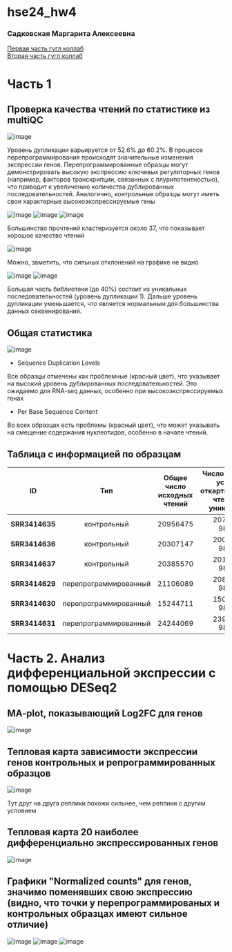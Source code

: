 # hse24_hw4
### Садковская Маргарита Алексеевна

[Первая часть гугл коллаб](https://colab.research.google.com/drive/1gAaUKGFxsyrJ3eGj2fRzzaPBw2W8hLkK?usp=sharing)\
[Вторая часть гугл коллаб](https://colab.research.google.com/drive/1JdXfm1LlRAJmDTcI97GUdiwJGVjhwvw8?usp=sharing)


# Часть 1

## Проверка качества чтений по статистике из multiQC

![image](./img/general_stats_table.png)

Уровень дупликации варьируется от 52.6% до 60.2%. В процессе перепрограммирования происходят значительные изменения экспрессии генов. Перепрограммированные образцы могут демонстрировать высокую экспрессию ключевых регуляторных генов (например, факторов транскрипции, связанных с плурипотентностью), что приводит к увеличению количества дублированных последовательностей. Аналогично, контрольные образцы могут иметь свои характерные высокоэкспрессируемые гены

![image](./img/fastqc_sequence_counts_plot.png)
![image](./img/fastqc_per_base_sequence_quality_plot.png)
![image](./img/fastqc_per_sequence_quality_scores_plot.png)

Большинство прочтений кластеризуется около 37, что показывает хорошое качество чтений

![image](./img/fastqc_per_sequence_gc_content_plot.png)

Можно, заметить, что сильных отклонений на графике не видно

![image](./img/fastqc_per_base_n_content_plot.png)
![image](./img/fastqc_sequence_duplication_levels_plot.png)

Большая часть библиотеки (до 40%) состоит из уникальных последовательностей (уровень дупликации 1). Дальше уровень дупликации уменьшается, что является нормальным для большинства данных секвенирования.


## Общая статистика
![image](https://github.com/switerElly/hse23_hw4/blob/main/img/fastqc-status-check-heatmap.png)

* Sequence Duplication Levels
  
Все образцы отмечены как проблемные (красный цвет), что указывает на высокий уровень дублированных последовательностей. Это ожидаемо для RNA-seq данных, особенно при высокоэкспрессируемых генах

* Per Base Sequence Content
  
Во всех образцах есть проблемы (красный цвет), что может указывать на смещение содержания нуклеотидов, особенно в начале чтений.


## Таблица с информацией по образцам  
| ID | Тип | Общее число исходных чтений | Число и процент успешно откартированных чтений (не уникальные) | Число и процент успешно откартированных чтений (уникальные) | Общее число чтений, попавших на гены |
|----------|:----------:|:----------------:|:----------------:|:----------------:|:----------------:|
| **SRR3414635** | контрольный | 20956475  | 20715476, 98.85% | 18637053, 87.1% | 16463013 |
| **SRR3414636** | контрольный | 20307147  | 20073615, 98.85% | 18032679, 86.5% | 15942667 |
| **SRR3414637** | контрольный | 20385570  | 20149097, 98.84% | 18043406, 86.3% | 15914380 |
| **SRR3414629** | перепрограммированный | 21106089  | 20863369, 98.86% | 18573565, 88.0% | 16224313 |
| **SRR3414630** | перепрограммированный | 15244711  | 15077019, 98.90% | 13320505, 87.8% | 11583775 |
| **SRR3414631** | перепрограммированный | 24244069  | 23965262, 98.85% | 21159606, 87.5% | 18613501 |

# Часть 2. Анализ дифференциальной экспрессии  с помощью DESeq2

## MA-plot, показывающий Log2FC для генов  
![image](./img/2.png)

## Тепловая карта зависимости экспрессии генов контрольных и репрограммированных образцов
![image](./img/1.png)

Тут друг на друга реплики похожи сильнее, чем реплики с другим условием

## Тепловая карта 20 наиболее дифференциально экспрессированных генов
![image](./img/3.png)

## Графики "Normalized counts" для генов, значимо поменявших свою экспрессию (видно, что точки у перепрограммированых и контрольных образцах имеют сильное отличие)
![image](./img/4.png)
![image](./img/5.png)
![image](./img/6.png)
